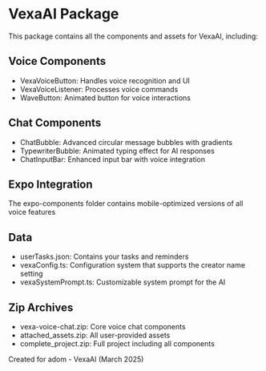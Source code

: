 # VexaAI Package

This package contains all the components and assets for VexaAI, including:

## Voice Components
- VexaVoiceButton: Handles voice recognition and UI
- VexaVoiceListener: Processes voice commands
- WaveButton: Animated button for voice interactions

## Chat Components
- ChatBubble: Advanced circular message bubbles with gradients
- TypewriterBubble: Animated typing effect for AI responses
- ChatInputBar: Enhanced input bar with voice integration

## Expo Integration
The expo-components folder contains mobile-optimized versions of all voice features

## Data
- userTasks.json: Contains your tasks and reminders
- vexaConfig.ts: Configuration system that supports the creator name setting
- vexaSystemPrompt.ts: Customizable system prompt for the AI

## Zip Archives
- vexa-voice-chat.zip: Core voice chat components
- attached_assets.zip: All user-provided assets
- complete_project.zip: Full project including all components

Created for adom - VexaAI (March 2025)
